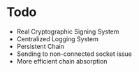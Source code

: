 # Todo
- Real Cryptographic Signing System
- Centralized Logging System
- Persistent Chain
- Sending to non-connected socket issue
- More efficient chain absorption
